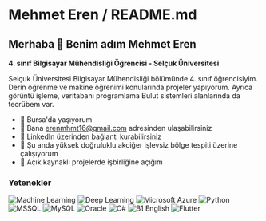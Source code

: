 # Mehmet Eren / README.md

## Merhaba 👋 Benim adım Mehmet Eren

**4. sınıf Bilgisayar Mühendisliği Öğrencisi - Selçuk Üniversitesi**

Selçuk Üniversitesi Bilgisayar Mühendisliği bölümünde 4. sınıf öğrencisiyim. Derin öğrenme ve makine öğrenimi konularında projeler yapıyorum. Ayrıca görüntü işleme, veritabanı programlama Bulut sistemleri alanlarında da tecrübem var. 

- 📍 Bursa'da yaşıyorum
- 📧 Bana [erenmhmt16@gmail.com](erenmhmt16@gmail.com) adresinden ulaşabilirsiniz
- 🔗 [LinkedIn]([https://linkedin.com/in/mehmeteren](https://www.linkedin.com/in/mehmet-eren-48644128b/)) üzerinden bağlantı kurabilirsiniz
- 💼 Şu anda yüksek doğruluklu akciğer işlevsiz bölge tespiti üzerine çalışıyorum
- 🤝 Açık kaynaklı projelerde işbirliğine açığım

### Yetenekler

![Machine Learning](https://img.shields.io/badge/-Machine%20Learning-102230?logo=google&logoColor=white)
![Deep Learning](https://img.shields.io/badge/-Deep%20Learning-00599C?logo=numpy&logoColor=white)
![Microsoft Azure](https://img.shields.io/badge/-Microsoft%20Azure-0089D6?logo=microsoft-azure&logoColor=white)
![Python](https://img.shields.io/badge/-Python-3776AB?logo=python&logoColor=white)
![MSSQL](https://img.shields.io/badge/-MSSQL-CC2927?logo=microsoft-sql-server&logoColor=white)
![MySQL](https://img.shields.io/badge/-MySQL-4479A1?logo=mysql&logoColor=white)
![Oracle](https://img.shields.io/badge/-Oracle-F80000?logo=oracle&logoColor=white)
![C#](https://img.shields.io/badge/-C%23-239120?logo=c-sharp&logoColor=white)
![B1 English](https://img.shields.io/badge/-B1%20English-0078D4?logo=translate&logoColor=white)
![Flutter](https://img.shields.io/badge/-Flutter-02569B?logo=flutter&logoColor=white)
